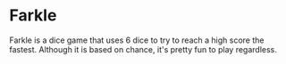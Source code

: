 # Farkle

Farkle is a dice game that uses 6 dice to try to reach a high score the fastest. Although it is based on chance, it's pretty fun to play regardless.